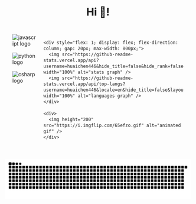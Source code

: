 <h1 align="center">Hi 👋! </h1>

###
<div style="max-width: 1200px; margin: 0 auto; padding: 20px;">
  <!-- 三列布局容器 -->
  <div style="display: flex; justify-content: space-between; align-items: start; gap: 20px;">
    <!-- 左侧技能图标 -->
    <div style="display: flex; flex-direction: column; gap: 10px;">
      <img src="https://cdn.jsdelivr.net/gh/devicons/devicon/icons/javascript/javascript-original.svg" height="40" alt="javascript logo" />
      <img src="https://cdn.jsdelivr.net/gh/devicons/devicon/icons/python/python-original.svg" height="40" alt="python logo" />
      <img src="https://cdn.jsdelivr.net/gh/devicons/devicon/icons/csharp/csharp-original.svg" height="40" alt="csharp logo" />
    </div>

    <div style="flex: 1; display: flex; flex-direction: column; gap: 20px; max-width: 800px;">
      <img src="https://github-readme-stats.vercel.app/api?username=huaichen446&hide_title=false&hide_rank=false&show_icons=true&include_all_commits=true&count_private=true&disable_animations=false&theme=dracula&locale=en&hide_border=false" width="100%" alt="stats graph" />
      <img src="https://github-readme-stats.vercel.app/api/top-langs?username=huaichen446&locale=en&hide_title=false&layout=compact&card_width=400&langs_count=5&theme=dracula&hide_border=false" width="100%" alt="languages graph" />
    </div>
    
    <div>
      <img height="200" src="https://i.imgflip.com/65efzo.gif" alt="animated gif" />
    </div>
  </div>
</div>

<br clear="both">
<div align="center">
  <img src="https://raw.githubusercontent.com/huaichen446/huaichen446/output/snake.svg" alt="Snake animation">
</div>

###
<!---
huaichen446/huaichen446 is a ✨ special ✨ repository because its `README.md` (this file) appears on your GitHub profile.
You can click the Preview link to take a look at your changes.
--->
